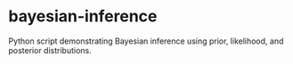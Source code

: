 # bayesian-inference
Python script demonstrating Bayesian inference using prior, likelihood, and posterior distributions.
